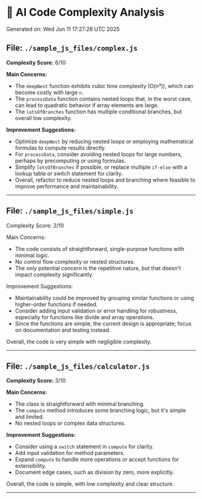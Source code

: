 # 🤖 AI Code Complexity Analysis

Generated on: Wed Jun 11 17:27:28 UTC 2025

## File: `./sample_js_files/complex.js`

**Complexity Score:** 6/10

**Main Concerns:**
- The `deepNest` function exhibits cubic time complexity (O(n³)), which can become costly with large `n`.
- The `processData` function contains nested loops that, in the worst case, can lead to quadratic behavior if array elements are large.
- The `lotsOfBranches` function has multiple conditional branches, but overall low complexity.

**Improvement Suggestions:**
- Optimize `deepNest` by reducing nested loops or employing mathematical formulas to compute results directly.
- For `processData`, consider avoiding nested loops for large numbers, perhaps by precomputing or using formulas.
- Simplify `lotsOfBranches` if possible, or replace multiple `if-else` with a lookup table or switch statement for clarity.
- Overall, refactor to reduce nested loops and branching where feasible to improve performance and maintainability.

---

## File: `./sample_js_files/simple.js`

Complexity Score: 2/10

Main Concerns:
- The code consists of straightforward, single-purpose functions with minimal logic.
- No control flow complexity or nested structures.
- The only potential concern is the repetitive nature, but that doesn't impact complexity significantly.

Improvement Suggestions:
- Maintainability could be improved by grouping similar functions or using higher-order functions if needed.
- Consider adding input validation or error handling for robustness, especially for functions like divide and array operations.
- Since the functions are simple, the current design is appropriate; focus on documentation and testing instead.

Overall, the code is very simple with negligible complexity.

---

## File: `./sample_js_files/calculator.js`

**Complexity Score:** 3/10

**Main Concerns:**
- The class is straightforward with minimal branching.
- The `compute` method introduces some branching logic, but it's simple and limited.
- No nested loops or complex data structures.

**Improvement Suggestions:**
- Consider using a `switch` statement in `compute` for clarity.
- Add input validation for method parameters.
- Expand `compute` to handle more operations or accept functions for extensibility.
- Document edge cases, such as division by zero, more explicitly.

Overall, the code is simple, with low complexity and clear structure.

---

